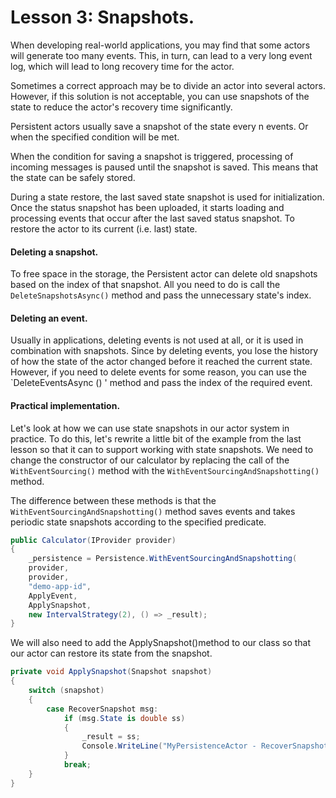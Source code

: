 # Lesson 3: Snapshots.

When developing real-world applications, you may find that some actors will generate too many events. This, in turn, can lead to a very long event log, which will lead to long recovery time for the actor. 

Sometimes a correct approach may be to divide an actor into several actors. However, if this solution is not acceptable, you can use snapshots of the state to reduce the actor's recovery time significantly.

Persistent actors usually save a snapshot of the state every n events. Or when the specified condition will be met.

When the condition for saving a snapshot is triggered, processing of incoming messages is paused until the snapshot is saved. This means that the state can be safely stored.

During a state restore, the last saved state snapshot is used for initialization. Once the status snapshot has been uploaded, it starts loading and processing events that occur after the last saved status snapshot. To restore the actor to its current (i.e. last) state.

#### Deleting a snapshot.

To free space in the storage, the Persistent actor can delete old snapshots based on the index of that snapshot. All you need to do is call the `DeleteSnapshotsAsync()` method and pass the unnecessary state's index.

#### Deleting an event.

Usually in applications, deleting events is not used at all, or it is used in combination with snapshots. Since by deleting events, you lose the history of how the state of the actor changed before it reached the current state. However, if you need to delete events for some reason, you can use the `DeleteEventsAsync () ' method and pass the index of the required event.

#### Practical implementation.

Let's look at how we can use state snapshots in our actor system in practice. To do this, let's rewrite a little bit of the example from the last lesson so that it can to support working with state snapshots. We need to change the constructor of our calculator by replacing the call of the `WithEventSourcing()` method with the `WithEventSourcingAndSnapshotting()` method.

The difference between these methods is that the `WithEventSourcingAndSnapshotting()` method saves events and takes periodic state snapshots according to the specified predicate.

```c#
public Calculator(IProvider provider)
{
    _persistence = Persistence.WithEventSourcingAndSnapshotting(
    provider,
    provider,
    "demo-app-id",
    ApplyEvent,
    ApplySnapshot,
    new IntervalStrategy(2), () => _result);
}
```

We will also need to add the ApplySnapshot()method to our class so that our actor can restore its state from the snapshot.

```c#
private void ApplySnapshot(Snapshot snapshot)
{
    switch (snapshot)
    {
        case RecoverSnapshot msg:
            if (msg.State is double ss)
            {
                _result = ss;
                Console.WriteLine("MyPersistenceActor - RecoverSnapshot = Snapshot.Index = {0}, Snapshot.State = {1}", _persistence.Index, ss);
            }
            break;
    }
}
```

